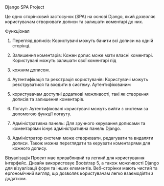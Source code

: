 Django SPA Project

Це одно сторінковий застосунок (SPA) на основі Django, який дозволяє користувачам створювати дописи та залишати 
    коментарі до них.

Функціонал
1. Перегляд дописів: Користувачі можуть бачити  всі дописи на одній сторінці.

2. Залишення коментарів: Кожен допис може мати власні коментарі. Користувачі можуть залишати свої коментарі під 
3. кожним дописом.

3. Аутентифікація та реєстрація користувачів: Користувачі можуть реєструватися та входити в систему. Аутентифікованим 
4. користувачам доступні додаткові можливості, такі як створення дописів та залишення коментарів.

4. Логаут: Аутентифіковані користувачі можуть вийти з системи за допомогою функції логауту.

5. Адміністративна панель: Для зручного керування дописами та коментарями існує адміністративна панель Django. 
6. Адміністратор системи може створювати, редагувати та видаляти дописи. Також можна переглядати та керувати коментарями для кожного допису.

Візуалізація
Проект має привабливий та легкий для користування інтерфейс. Дизайн використовує Bootstrap 5, а також можливості Django
для візуалізації форм та інших елементів. Веб-сторінки мають чистий та ергономічний вигляд, що дозволяє користувачам 
легко взаємодіяти з додатком.
